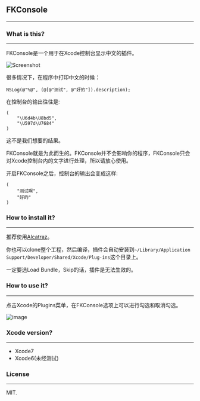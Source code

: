 ## FKConsole
---- 
### What is this?
---- 
FKConsole是一个用于在Xcode控制台显示中文的插件。

![Screenshot](https://raw.githubusercontent.com/Forkong/FKConsole/master/Screenshots/demo.gif)


很多情况下，在程序中打印中文的时候：

	NSLog(@"%@", (@[@"测试", @"好的"]).description);

在控制台的输出往往是:

	(
	    "\U6d4b\U8bd5",
	    "\U597d\U7684"
	)

这不是我们想要的结果。

FKConsole就是为此而生的。FKConsole并不会影响你的程序，FKConsole只会对Xcode控制台内的文字进行处理，所以请放心使用。

开启FKConsole之后，控制台的输出会变成这样:

	(
	    "测试啊",
	    "好的"
	)

### How to install it?
---- 
推荐使用[Alcatraz](https://github.com/alcatraz/Alcatraz)。

你也可以clone整个工程，然后编译，插件会自动安装到`~/Library/Application Support/Developer/Shared/Xcode/Plug-ins`这个目录上。

一定要选Load Bundle，Skip的话，插件是无法生效的。

### How to use it?
---- 
点击Xcode的Plugins菜单，在FKConsole选项上可以进行勾选和取消勾选。

![image](https://raw.githubusercontent.com/Forkong/FKConsole/master/Screenshots/use.jpg)

### Xcode version?
---- 
- Xcode7
- Xcode6(未经测试)

### License
---- 
MIT.
